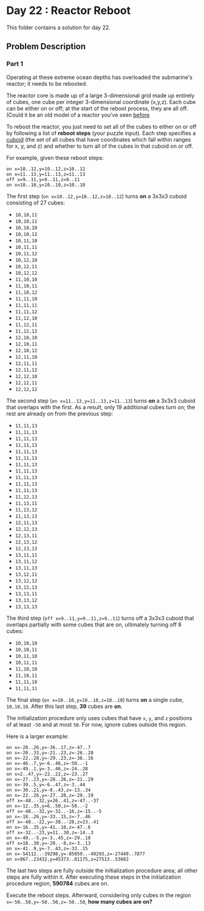 # Day 22 : Reactor Reboot

This folder contains a solution for day 22.

## Problem Description

### Part 1

Operating at these extreme ocean depths has overloaded the submarine's reactor; it needs to be rebooted.

The reactor core is made up of a large 3-dimensional grid made up entirely of cubes, one cube per integer 3-dimensional coordinate (x,y,z). Each cube can be either on or off; at the start of the reboot process, they are all off. (Could it be an old model of a reactor you've seen [before](https://adventofcode.com/2020/day/17?)

To reboot the reactor, you just need to set all of the cubes to either on or off by following a list of **reboot steps** (your puzzle input). Each step specifies a [cuboid](https://en.wikipedia.org/wiki/Cuboid) (the set of all cubes that have coordinates which fall within ranges for x, y, and z) and whether to turn all of the cubes in that cuboid on or off.

For example, given these reboot steps:

```
on x=10..12,y=10..12,z=10..12
on x=11..13,y=11..13,z=11..13
off x=9..11,y=9..11,z=9..11
on x=10..10,y=10..10,z=10..10
```

The first step (```on x=10..12,y=10..12,z=10..12```) turns **on** a 3x3x3 cuboid consisting of 27 cubes:

  * ```10,10,11```
  * ```10,10,11```
  * ```10,10,10```
  * ```10,10,12```
  * ```10,11,10```
  * ```10,11,11```
  * ```10,11,12```
  * ```10,12,10```
  * ```10,12,11```
  * ```10,12,12```
  * ```11,10,10```
  * ```11,10,11```
  * ```11,10,12```
  * ```11,11,10```
  * ```11,11,11```
  * ```11,11,12```
  * ```11,12,10```
  * ```11,12,11```
  * ```11,12,12```
  * ```12,10,10```
  * ```12,10,11```
  * ```12,10,12```
  * ```12,11,10```
  * ```12,11,11```
  * ```12,11,12```
  * ```12,12,10```
  * ```12,12,11```
  * ```12,12,12```

The second step (```on x=11..13,y=11..13,z=11..13```) turns **on** a 3x3x3 cuboid that overlaps with the first. As a result, only 19 additional cubes turn on; the rest are already on from the previous step:

  * ```11,11,13```
  * ```11,11,13```
  * ```11,11,13```
  * ```11,11,13```
  * ```11,11,13```
  * ```11,11,13```
  * ```11,11,13```
  * ```11,11,13```
  * ```11,11,13```
  * ```11,11,13```
  * ```11,11,13```
  * ```11,12,13```
  * ```11,13,11```
  * ```11,13,12```
  * ```11,13,13```
  * ```12,11,13```
  * ```12,12,13```
  * ```12,13,11```
  * ```12,13,12```
  * ```12,13,13```
  * ```13,11,11```
  * ```13,11,12```
  * ```13,11,13```
  * ```13,12,11```
  * ```13,12,12```
  * ```13,12,13```
  * ```13,13,11```
  * ```13,13,12```
  * ```13,13,13```

The third step (```off x=9..11,y=9..11,z=9..11```) turns off a 3x3x3 cuboid that overlaps partially with some cubes that are on, ultimately turning off 8 cubes:

  * ```10,10,10```
  * ```10,10,11```
  * ```10,11,10```
  * ```10,11,11```
  * ```11,10,10```
  * ```11,10,11```
  * ```11,11,10```
  * ```11,11,11```

The final step (```on x=10..10,y=10..10,z=10..10```) turns **on** a single cube, ```10,10,10```. After this last step, **39** cubes are **on**.

The initialization procedure only uses cubes that have ```x```, ```y```, and ```z``` positions of at least ```-50``` and at most ```50```. For now, ignore cubes outside this region.

Here is a larger example:

```
on x=-20..26,y=-36..17,z=-47..7
on x=-20..33,y=-21..23,z=-26..28
on x=-22..28,y=-29..23,z=-38..16
on x=-46..7,y=-6..46,z=-50..-1
on x=-49..1,y=-3..46,z=-24..28
on x=2..47,y=-22..22,z=-23..27
on x=-27..23,y=-28..26,z=-21..29
on x=-39..5,y=-6..47,z=-3..44
on x=-30..21,y=-8..43,z=-13..34
on x=-22..26,y=-27..20,z=-29..19
off x=-48..-32,y=26..41,z=-47..-37
on x=-12..35,y=6..50,z=-50..-2
off x=-48..-32,y=-32..-16,z=-15..-5
on x=-18..26,y=-33..15,z=-7..46
off x=-40..-22,y=-38..-28,z=23..41
on x=-16..35,y=-41..10,z=-47..6
off x=-32..-23,y=11..30,z=-14..3
on x=-49..-5,y=-3..45,z=-29..18
off x=18..30,y=-20..-8,z=-3..13
on x=-41..9,y=-7..43,z=-33..15
on x=-54112..-39298,y=-85059..-49293,z=-27449..7877
on x=967..23432,y=45373..81175,z=27513..53682
```

The last two steps are fully outside the initialization procedure area; all other steps are fully within it. After executing these steps in the initialization procedure region, **590784** cubes are on.

Execute the reboot steps. Afterward, considering only cubes in the region ```x=-50..50,y=-50..50,z=-50..50```, **how many cubes are on?**
